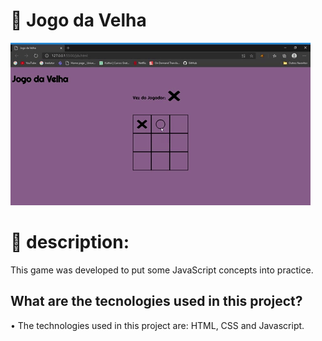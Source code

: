 # 👵 Jogo da Velha 

![gif jogo-da-velha](https://github.com/JulieneFlora/Jogo-da-Velha/blob/master/giphy.gif)

# 📌 description:

This game was developed to put some JavaScript concepts into practice.

## What are the tecnologies used in this project?
• The technologies used in this project are: HTML, CSS and Javascript.
